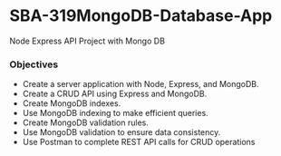 # SBA-319MongoDB-Database-App

Node Express API Project with Mongo DB
### Objectives
- Create a server application with Node, Express, and MongoDB.
- Create a CRUD API using Express and MongoDB.
- Create MongoDB indexes.
- Use MongoDB indexing to make efficient queries.
- Create MongoDB validation rules.
- Use MongoDB validation to ensure data consistency.
- Use Postman to complete REST API calls for CRUD operations